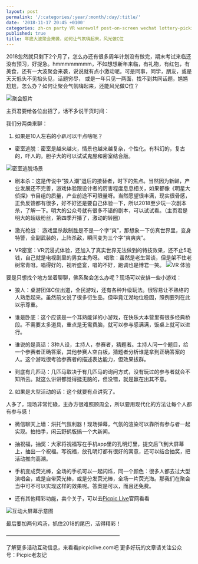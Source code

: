 ```yaml
---
layout: post
permalink: '/:categories/:year/:month/:day/:title/'
date: '2018-11-17 20:45 +0100'
categories: zh-cn party VR warewolf post-on-screen wechat lottery-picking glow-stick
published: true
title: 年底大波聚会来袭，如何让气氛嗨起来，风光做C位
---
```

2018忽然就只剩下2个月了，怎么办还有很多周年计划没有做完，期末考试来临还没有预习，好捉急。hmmmmmmmm，不如想想新年来临，有礼物，有红包，有美食，还有一大波聚会来袭，说说就有点小激动呢。可是同事，同学，朋友，或是天天低头不见抬头见，话题穷尽， 或是一年只见一两面，找不到共同话题，尴尴尬尬，怎么办？如何让聚会气氛嗨起来，还能风光做C位？

![聚会照片]({{site.baseurl}}/uploads/pexels-photo-1449791.jpeg)

主页君要给各位出招了，话不多说干货时间：

我们分两类来聊：

1. 如果是10人左右的小趴可以干点啥呢？

* 密室逃脱：密室是越来越火，情景也越来越复杂，个性化。有科幻的，复古的，吓人的。胆子大的可以试试鬼屋和密室结合版。

![密室逃脱场景]({{site.baseurl}}/uploads/ghosts-gespenter-spooky-horror-40748.jpeg)

* 剧本杀：这是传说中“狼人潮”退后的接替者，时下的焦点。当然因为新鲜，产业发展还不完善，游戏体验跟设计者的厉害程度息息相关，如果都像《明星大侦探》节目组的质量，产业前途不可限量呀。当然愿望很丰满，现实很骨感，正负反馈都有很多，好不好还是要自己体验一下，所以2018至少玩一次剧本杀，了解一下。明大的公众号就有很多不错的剧本，可以试试看。（主页君是明大的超级粉丝，第四季开播了，激动的转圈）

* 激光枪战： 游戏里杀敌制胜是不是一个字“爽”，那想象一下仿真世界里，变身特警，全副武装的，上阵杀敌，瞬间变为三个字“爽爽爽”。

* VR密室：VR沉浸式体验，还加入了真实世界无法做到的特技效果，还不止5毛钱，自己就是电视剧里的男女主角呀。
唱歌：虽然是老生常谈，但是架不住老树常青呀。唱得好的，视听盛宴，唱的不好，跑调也是博君一笑。
![VR 体验]({{site.baseurl}}/uploads/pexels-photo-1261820.jpeg)

要是只想找个地方坐着聊聊，佛系聚会怎么办呢？现场可以安排一些小游戏：

* 狼人：桌游团体C位出道，全民游戏，还有各种升级玩法。很容易让不熟络的人熟悉起来。虽然前文说了很多衍生品，但毕竟江湖地位稳固，照例要列在此以示尊重。

* 谁是卧底：这个应该是一个耳熟能详的小游戏，在快乐大本营里有很多经典桥段。不需要太多道具，重点是无需费脑，就可以参与感满满，饭桌上就可以进行。


* 谁说的是真话：3种人设，主持人，参赛者，猜题者。主持人问一个题目，给一个参赛者正确答案，其他参赛人空白板，猜题者分析谁是拿到正确答案的人。这个游戏很考验参赛者的描述表达能力，但效果拔群。

* 到底有几匹马：几匹马取决于有几匹马的询问方式，没有玩过的参与者就会不知所云。就这么讲讲都觉得挺无脑的，但没错，就是赢在出其不意。

2. 如果是大型活动的话：这个就要有点讲究了。

人多了，现场非常忙碌，主办方很难照顾周全，所以要用现代化的方法让每个人都有参与感！

* 微信聊天上墙：烘托气氛利器！现场弹幕，气氛的渲染可以靠所有参与者一起实现。拍拍手，闲云野鹤版搞一个大新闻。

* 抽祝福，抽奖：大家将祝福写在手机app里的孔明灯里，提交后飞到大屏幕上，抽出一个祝福。写祝福，放孔明灯都有很好的寓意，还可以结合抽奖，把活动推向高潮。

* 手机变成荧光棒，全场的手机可以一起闪烁，同一个颜色：很多人都去过大型演唱会，或是自带荧光棒，或是分发荧光棒，全场一片荧光海。那我们在聚会当中可不可以实现这样的效果呢。答案是可以，而且还免费。

* 还有其他精彩功能，卖个关子，可以去[Picpic Live](picpiclive.com "website")官网看看

![互动大屏幕示意图]({{site.baseurl}}/uploads/Screen_CN@0.4x.757f9d15f156cf2748d812c4dd441475.bltast.png)


最后要加两句鸡汤，抓住2018的尾巴，活得精彩！

——————————————————————

了解更多活动互动信息，来看看picpiclive.com吧
更多好玩的文章请关注公众号：Picpic老友记
